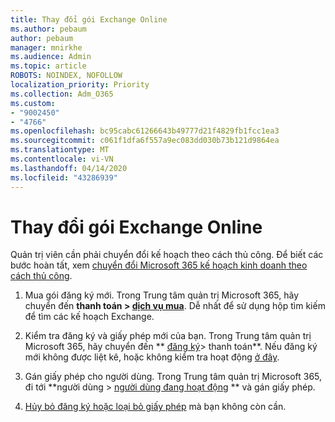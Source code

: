```yaml
---
title: Thay đổi gói Exchange Online
ms.author: pebaum
author: pebaum
manager: mnirkhe
ms.audience: Admin
ms.topic: article
ROBOTS: NOINDEX, NOFOLLOW
localization_priority: Priority
ms.collection: Adm_O365
ms.custom:
- "9002450"
- "4766"
ms.openlocfilehash: bc95cabc61266643b49777d21f4829fb1fcc1ea3
ms.sourcegitcommit: c061f1dfa6f557a9ec083dd030b73b121d9864ea
ms.translationtype: MT
ms.contentlocale: vi-VN
ms.lasthandoff: 04/14/2020
ms.locfileid: "43286939"
---
```

# <a name="change-exchange-online-plans"></a>Thay đổi gói Exchange Online

Quản trị viên cần phải chuyển đổi kế hoạch theo cách thủ công. Để biết các bước hoàn tất, xem [chuyển đổi Microsoft 365 kế hoạch kinh doanh theo cách thủ công](https://docs.microsoft.com/microsoft-365/commerce/subscriptions/switch-plans-manually?view=o365-worldwide).

1. Mua gói đăng ký mới. Trong Trung tâm quản trị Microsoft 365, hãy chuyển đến **thanh toán > [dịch vụ mua](https://go.microsoft.com/fwlink/p/?linkid=868433)**. Dễ nhất để sử dụng hộp tìm kiếm để tìm các kế hoạch Exchange.

2. Kiểm tra đăng ký và giấy phép mới của bạn. Trong Trung tâm quản trị Microsoft 365, hãy chuyển đến ** [đăng ký](https://go.microsoft.com/fwlink/p/?linkid=842054)> thanh toán**. Nếu đăng ký mới không được liệt kê, hoặc không kiểm tra hoạt động [ở đây](https://docs.microsoft.com/en-us/microsoft-365/commerce/subscriptions/switch-plans-manually?view=o365-worldwide#the-new-subscription-isnt-listed-or-isnt-active).

3. Gán giấy phép cho người dùng. Trong Trung tâm quản trị Microsoft 365, đi tới **người dùng > [người dùng đang hoạt động](https://go.microsoft.com/fwlink/p/?linkid=834822) ** và gán giấy phép.

4. [Hủy bỏ đăng ký hoặc loại bỏ giấy phép](https://docs.microsoft.com/microsoft-365/commerce/subscriptions/switch-plans-manually?view=o365-worldwide#step-5-cancel-subscriptions-or-remove-licenses-that-you-no-longer-need-optional) mà bạn không còn cần.
